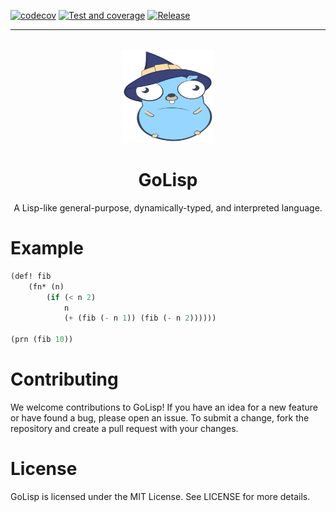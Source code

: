 [![codecov](https://codecov.io/gh/sebastianmarines/golisp/branch/main/graph/badge.svg?token=R46AK463XS)](https://codecov.io/gh/sebastianmarines/golisp)
[![Test and coverage](https://github.com/sebastianmarines/golisp/actions/workflows/main.yml/badge.svg)](https://github.com/sebastianmarines/golisp/actions/workflows/main.yml)
[![Release](https://github.com/sebastianmarines/golisp/actions/workflows/release.yml/badge.svg)](https://github.com/sebastianmarines/golisp/actions/workflows/release.yml)

---

<br />
<div align="center">
  <a href="https://github.com/othneildrew/Best-README-Template">
    <img src="logo.svg" alt="Logo" width="150" height="150">
  </a>

  <h1 align="center">GoLisp</h1>

  <p align="center">
    A Lisp-like general-purpose, dynamically-typed, and interpreted language.
  </p>
</div>

# Example

```lisp
(def! fib
    (fn* (n)
        (if (< n 2)
            n
            (+ (fib (- n 1)) (fib (- n 2))))))

(prn (fib 10))
```

# Contributing
We welcome contributions to GoLisp! If you have an idea for a new feature or have found a bug, please open an issue. To submit a change, fork the repository and create a pull request with your changes.

# License
GoLisp is licensed under the MIT License. See LICENSE for more details.
